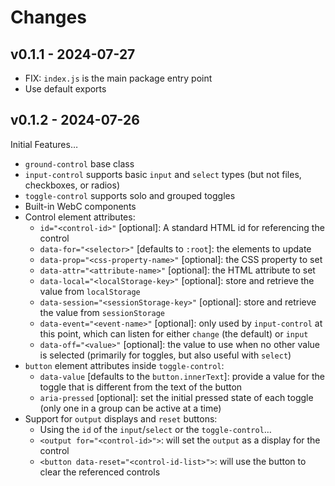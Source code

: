 # Changes

## v0.1.1 - 2024-07-27

- FIX: `index.js` is the main package entry point
- Use default exports

## v0.1.2 - 2024-07-26

Initial Features…

- `ground-control` base class
- `input-control` supports basic `input` and `select` types
  (but not files, checkboxes, or radios)
- `toggle-control` supports solo and grouped toggles
- Built-in WebC components
- Control element attributes:
  - `id="<control-id>"` [optional]:
    A standard HTML id for referencing the control
  - `data-for="<selector>"` [defaults to `:root`]:
    the elements to update
  - `data-prop="<css-property-name>"` [optional]:
    the CSS property to set
  - `data-attr="<attribute-name>"` [optional]:
    the HTML attribute to set
  - `data-local="<localStorage-key>"` [optional]:
    store and retrieve the value from `localStorage`
  - `data-session="<sessionStorage-key>"` [optional]:
    store and retrieve the value from `sessionStorage`
  - `data-event="<event-name>"` [optional]:
    only used by `input-control` at this point,
    which can listen for either `change` (the default) or `input`
  - `data-off="<value>"` [optional]:
    the value to use when no other value is selected
    (primarily for toggles, but also useful with `select`)
- `button` element attributes inside `toggle-control`:
  - `data-value` [defaults to the `button.innerText`]:
    provide a value for the toggle
    that is different from the text of the button
  - `aria-pressed` [optional]:
    set the initial pressed state of each toggle
    (only one in a group can be active at a time)
- Support for `output` displays and `reset` buttons:
  - Using the `id` of the `input`/`select` or the `toggle-control`…
  - `<output for="<control-id>">`:
    will set the `output` as a display for the control
  - `<button data-reset="<control-id-list>">`:
    will use the button to clear the referenced controls
